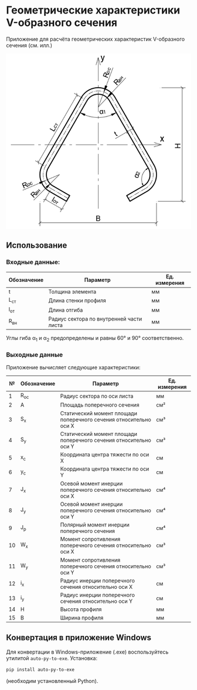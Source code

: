 # Геометрические характеристики V-образного сечения

Приложение для расчёта геометрических характеристик V-образного сечения (см. илл.)

![Пример сечения, для которого ведётся расчёт характеристик](/res/scheme.png)

## Использование

### Входные данные:

|Обозначение   |Параметр            |Ед. измерения|
|--------------|--------------------|-------------|
|t             |Толщина элемента    |мм           |
|L<sub>ст</sub>|Длина стенки профиля|мм           |
|l<sub>от</sub>|Длина отгиба        |мм           |
|R<sub>вн</sub>|Радиус сектора по внутренней части листа|мм|

Углы гиба α<sub>1</sub> и α<sub>2</sub> предопределены и равны 60° и 90° соответственно.

### Выходные данные

Приложение вычисляет следующие характеристики:

| №  | Обозначение | Параметр                                                                 | Ед. измерения |
|----|-------------|---------------------------------------------------------------------------|----------------|
| 1  | R<sub>ос</sub>     | Радиус сектора по оси листа                                              | мм             |
| 2  | А           | Площадь поперечного сечения                                               | см²            |
| 3  | S<sub>x</sub>      | Статический момент площади поперечного сечения относительно оси X        | см³            |
| 4  | S<sub>y</sub>      | Статический момент площади поперечного сечения относительно оси Y        | см³            |
| 5  | x<sub>с</sub>      | Координата центра тяжести по оси X                                       | см             |
| 6  | y<sub>с</sub>      | Координата центра тяжести по оси Y                                       | см             |
| 7  | J<sub>х</sub>      | Осевой момент инерции поперечного сечения относительно оси X             | см⁴            |
| 8  | J<sub>y</sub>      | Осевой момент инерции поперечного сечения относительно оси Y             | см⁴            |
| 9  | J<sub>p</sub>      | Полярный момент инерции поперечного сечения                              | см⁴            |
| 10 | W<sub>x</sub>      | Момент сопротивления поперечного сечения относительно оси X              | см³            |
| 11 | W<sub>y</sub>      | Момент сопротивления поперечного сечения относительно оси Y              | см³            |
| 12 | i<sub>x</sub>      | Радиус инерции поперечного сечения относительно оси X                    | см             |
| 13 | i<sub>y</sub>      | Радиус инерции поперечного сечения относительно оси Y                    | см             |
| 14 | H           | Высота профиля                                                           | мм             |
| 15 | B           | Ширина профиля                                                           | мм             |


## Конвертация в приложение Windows

Для конвертации в Windows-приложение (.exe) воспользуйтесь утилитой `auto-py-to-exe`.
Установка:
``` bash
pip install auto-py-to-exe
```
(необходим установленный Python).

